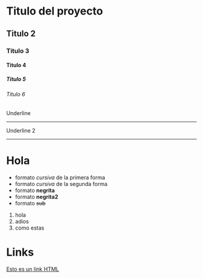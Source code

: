 # Titulo del proyecto
## Titulo 2
### Titulo 3
#### Titulo 4
##### Titulo 5
###### Titulo 6
Underline
__________
Underline 2
__________
# Hola

- formato *cursiva* de la primera forma
- formato _cursiva_ de la segunda forma
- formato **negrita**
- formato __negrita2__
- formato ~~sub~~

1. hola
2. adios
3. como estas

# Links 
<a href="https://www.google.com/">Esto es un link HTML</a>
